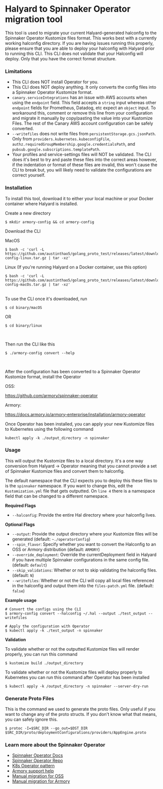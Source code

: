 # Halyard to Spinnaker Operator migration tool

This tool is used to migrate your current Halyard-generated halconfig to the Spinnaker Operator Kustomize files format. This works best with a currently working halconfig directory. If you are having issues running this properly, please ensure that you are able to deploy your halconfig with Halyard prior to running this CLI. This CLI does not validate that your Halconfig will deploy. Only that you have the correct format structure.

### Limitations
- This CLI does NOT install Operator for you.
- This CLI does NOT deploy anything. It only converts the config files into a Spinnaker Operator Kustomize format.
- `canary.serviceIntegrations` has an issue with AWS accounts when using the `endpoint` field. This field accepts a `string` input whereas other `endpoint` fields for Prometheus, Datadog, etc expect an `object` input. To workaround this, comment or remove this line from your configuration and migrate it manually by copy/pasting the value into your Kustomize Files. The rest of the Canary AWS account configuration can be safely converted.
-  `--writefiles` does not write files from `persistentStorage.gcs.jsonPath`. Only from `providers.kubernetes.kubeconfigFile`, `authz.requiredGroupMembership.google.credentialsPath`, and `pubsub.google.subscriptions.templatePath`.
- Your profiles and service-settings files will NOT be validated. The CLI does it's best to try and paste these files into the correct areas however, if the indentation or format of these files are invalid, this won't cause the CLI to break but, you will likely need to validate the configurations are correct yourself.


### Installation
To install this tool, download it to either your local machine or your Docker container where Halyard is installed.

Create a new directory
```
$ mkdir armory-config && cd armory-config
```

Download the CLI


MacOS
```
$ bash -c 'curl -L https://github.com/austinthao5/golang_proto_test/releases/latest/download/armory-config-linux.tar.gz | tar -xz'
```



Linux (If you're running Halyard on a Docker container, use this option)
```
$ bash -c 'curl -L https://github.com/austinthao5/golang_proto_test/releases/latest/download/armory-config-macOs.tar.gz | tar -xz'
```
<br />
To use the CLI once it's downloaded, run


```
$ cd binary/macOS
```
OR
```
$ cd binary/linux
```
<br />


Then run the CLI like this
```
$ ./armory-config convert --help
```
<br />


After the configuration has been converted to a Spinnaker Operator Kustomize format, install the Operator

OSS:

https://github.com/armory/spinnaker-operator

Armory:

https://docs.armory.io/armory-enterprise/installation/armory-operator


Once Operator has been installed, you can apply your new Kustomize files to Kubernetes using the following command


```
kubectl apply -k ./output_directory -n spinnaker
```

### Usage
This will output the Kustomize files to a local directory. It's a one way conversion from Halyard -> Operator meaning that you cannot provide a set of Spinnaker Kustomize files and convert them to halconfig.

The default namespace that the CLI expects you to deploy this these files to is the `spinnaker` namespace. If you want to change this, edit the `Kustomization.yml` file that gets outputted. On `line 4` there is a namespace field that can be changed to a different namespace.

**Required Flags**
- `--halconfig`: Provide the entire Hal directory where your halconfig lives.

**Optional Flags**
- `--output`: Provide the output directory where your Kustomize files will be generated (default: `~./operatorConfig`)
- `--spin_flavor`: Specify whether you want to convert the Halconfig to an OSS or Armory distribution (default: `ARMORY`)
- `--override_deployment`: Override the currentDeployment field in Halyard if you have multiple Spinnaker configurations in the same config file. (default: `default`)
- `--skip_validations`: Whether or not to skip validating the halconfig files. (default: `N`)
- `--writefiles`: Whether or not the CLI will copy all local files referenced in the halconfig and output them into the `files-patch.yml` file. (default: `false`)

**Example usage**

```
# Convert the configs using the CLI
$ armory-config convert --halconfig ~/.hal --output ./test_output --writefiles

# Apply the configuration with Operator
$ kubectl apply -k ./test_output -n spinnaker
```

**Validation**

To validate whether or not the outputted Kustomize files will render properly, you can run this command

```
$ kustomize build ./output_directory
```

To validate whether or not the Kustomize files will deploy properly to Kubernetes you can run this command after Operator has been installed

```
$ kubectl apply -k /output_directory -n spinnaker --server-dry-run
```

### Generate Proto Files


This is the command we used to generate the proto files. Only useful if you want to change any of the proto structs. If you don't know what that means, you can safely ignore this.


```
$ protoc -I=$SRC_DIR --go_out=$DST_DIR $SRC_DIR/proto/deploymentConfigurations/providers/AppEngine.proto
```

### Learn more about the Spinnaker Operator
- [Spinnaker Operator Docs](https://docs.armory.io/armory-enterprise/installation/armory-operator)
- [Spinnaker Operator Repo](https://github.com/armory/spinnaker-operator)
- [K8s Operator pattern](https://kubernetes.io/docs/concepts/extend-kubernetes/operator/)
- [Armory support help](https://support.armory.io/support)
- [Manual migration for OSS](https://github.com/armory/spinnaker-operator/blob/master/doc/migrate.md)
- [Manual migration for Armory](https://docs.armory.io/armory-enterprise/installation/armory-operator/hal-op-migration/)